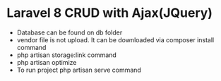 <h1>Laravel 8 CRUD with Ajax(JQuery)</h1>
<ul>
<li>Database can be found on db folder</li>
<li>vendor file is not upload. It can be downloaded via composer install command</li>
<li>php artisan storage:link command</li>
<li>php artisan optimize</li>
<li>To run project php artisan serve command</li>
</ul>
